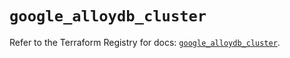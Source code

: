 # `google_alloydb_cluster`

Refer to the Terraform Registry for docs: [`google_alloydb_cluster`](https://registry.terraform.io/providers/hashicorp/google/6.39.0/docs/resources/alloydb_cluster).
